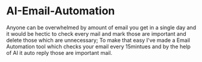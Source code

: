 # AI-Email-Automation
Anyone can be overwhelmed by amount of email you get in a single day and it would be hectic to check every mail and mark those are important and delete those which are unnecessary; To make that easy I've made a Email Automation tool which checks your email every 15mintues and by the help of AI it auto reply those are important mail.
